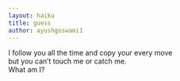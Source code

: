 ```yaml
---
layout: haiku
title: guess
author: ayushgoswami1
---
```


I follow you all the time and copy your every move<br>
but you can’t touch me or catch me.  <br>
What am I? <br>